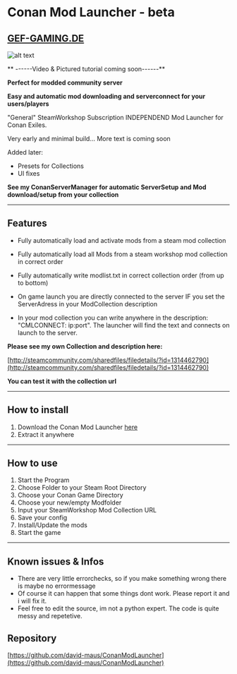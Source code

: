 # **Conan Mod Launcher - beta**
[GEF-GAMING.DE](http://www.gef-gaming.de)
---
![alt text](https://i.imgur.com/zihfeaN.png)


** ------Video & Pictured tutorial coming soon------**



**Perfect for modded community server**

**Easy and automatic mod downloading and serverconnect for your users/players**

"General" SteamWorkshop Subscription INDEPENDEND Mod Launcher for Conan Exiles.

Very early and minimal build...
More text is coming soon

Added later:

- Presets for Collections
- UI fixes


**See my ConanServerManager for automatic ServerSetup and Mod download/setup from your collection**
[](https://github.com/david-maus/ConanServerManager)

---

## **Features**
- Fully automatically load and activate mods from a steam mod collection
 - Fully automatically load all Mods from a steam workshop mod collection in correct order
 - Fully automatically write modlist.txt in correct collection order (from up to bottom)


- On game launch you are directly connected to the server IF you set the ServerAdress in your ModCollection description
 - In your mod collection you can write anywhere in the description: "CMLCONNECT: ip:port". The launcher will find the text and connects on launch to the server.


 **Please see my own Collection and description here:**

 [http://steamcommunity.com/sharedfiles/filedetails/?id=1314462790](http://steamcommunity.com/sharedfiles/filedetails/?id=1314462790)


**You can test it with the collection url**

---

## **How to install**

1. Download the Conan Mod Launcher [here](https://github.com/david-maus/ConanModLauncher/archive/master.zip)
2. Extract it anywhere

---

## **How to use**

1. Start the Program
2. Choose Folder to your Steam Root Directory
3. Choose your Conan Game Directory
4. Choose your new/empty Modfolder
5. Input your SteamWorkshop Mod Collection URL
6. Save your config
7. Install/Update the mods
8. Start the game

---


## Known issues & Infos
- There are very little errorchecks, so if you make something wrong there is maybe no errormessage
- Of course it can happen that some things dont work. Please report it and i will fix it.
- Feel free to edit the source, im not a python expert. The code is quite messy and repetetive.

## Repository

[https://github.com/david-maus/ConanModLauncher](https://github.com/david-maus/ConanModLauncher)
